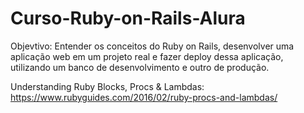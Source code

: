 # Curso-Ruby-on-Rails-Alura

Objevtivo: Entender os conceitos do Ruby on Rails, desenvolver uma aplicação web em um projeto real e fazer deploy dessa aplicação, utilizando um banco de desenvolvimento e outro de produção.

Understanding Ruby Blocks, Procs & Lambdas: https://www.rubyguides.com/2016/02/ruby-procs-and-lambdas/
